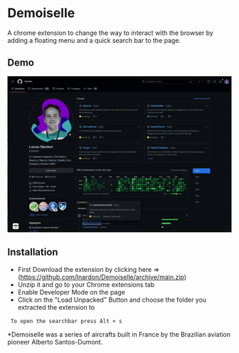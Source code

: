 # Demoiselle

A chrome extension to change the way to interact with the browser by adding a floating menu and a quick search bar to the page.

## Demo

<img src="./demo.gif"/>

## Installation

- First Download the extension by clicking here => (https://github.com/lnardon/Demoiselle/archive/main.zip)
- Unzip it and go to your Chrome extensions tab
- Enable Developer Mode on the page
- Click on the "Load Unpacked" Button and choose the folder you extracted the extension to

```
 To open the searchbar press Alt + s
```

\*Demoiselle was a series of aircrafts built in France by the Brazilian aviation pioneer Alberto Santos-Dumont.
